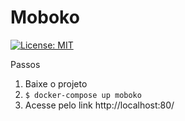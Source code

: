 # Moboko

[![License: MIT](https://img.shields.io/badge/License-MIT-yellow.svg)](https://opensource.org/licenses/MIT)

Passos

1. Baixe o projeto
2. ```$ docker-compose up moboko```
3. Acesse pelo link http://localhost:80/
